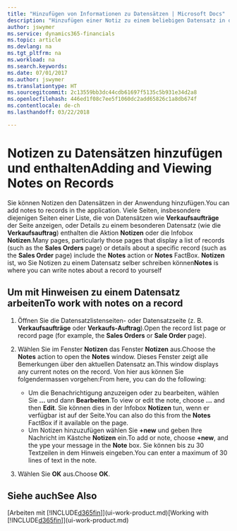 ```yaml
---
title: "Hinzufügen von Informationen zu Datensätzen | Microsoft Docs"
description: "Hinzufügen einer Notiz zu einem beliebigen Datensatz in der Anwendung. Falls Sie beispielsweise zusätzliche Informationen zu einem Verkaufsauftrag besitzen, die nicht vollständig in einem der Felder im Verkaufsauftrag eingegeben werden können, können Sie eine Notiz verfassen."
author: jswymer
ms.service: dynamics365-financials
ms.topic: article
ms.devlang: na
ms.tgt_pltfrm: na
ms.workload: na
ms.search.keywords: 
ms.date: 07/01/2017
ms.author: jswymer
ms.translationtype: HT
ms.sourcegitcommit: 2c13559bb3dc44cdb61697f5135c5b931e34d2a8
ms.openlocfilehash: 446ed1f08c7ee5f1060dc2add65826c1a8db674f
ms.contentlocale: de-ch
ms.lasthandoff: 03/22/2018

---
```

# <a name="adding-and-viewing-notes-on-records"></a><span data-ttu-id="b8a59-104">Notizen zu Datensätzen hinzufügen und enthalten</span><span class="sxs-lookup"><span data-stu-id="b8a59-104">Adding and Viewing Notes on Records</span></span>
 <span data-ttu-id="b8a59-105">Sie <!--OnPrem and your colleagues -->können Notizen den Datensätzen in der Anwendung hinzufügen.</span><span class="sxs-lookup"><span data-stu-id="b8a59-105">You <!--OnPrem and your colleagues -->can add notes to records in the application.</span></span> <span data-ttu-id="b8a59-106">Viele Seiten, insbesondere diejenigen Seiten einer Liste, die von Datensätzen wie **Verkaufsaufträge** der Seite anzeigen, oder Details zu einem besonderen Datensatz (wie die **Verkaufsauftrag**) enthalten die Aktion **Notizen** oder die Infobox **Notizen**.</span><span class="sxs-lookup"><span data-stu-id="b8a59-106">Many pages, particularly those pages that display a list of records (such as the **Sales Orders** page) or details about a specific record (such as the **Sales Order** page) include the **Notes** action or **Notes** FactBox.</span></span> <span data-ttu-id="b8a59-107">**Notizen** ist, wo Sie Notizen zu einem Datensatz selber schreiben können<!--OnPrem or others, and where you can view notes to you from others. For example, a note could be a general comment or processing instruction to your colleague, who can then respond to your note using their own **Notes**. Or, your colleague can add a note that gives you extra information about a sales order that is not covered by the information on the sales order. These notes and correspondences will follow the record as it is processed in the company.--></span><span class="sxs-lookup"><span data-stu-id="b8a59-107">**Notes** is where you can write notes about a record to yourself<!--OnPrem or others, and where you can view notes to you from others. For example, a note could be a general comment or processing instruction to your colleague, who can then respond to your note using their own **Notes**. Or, your colleague can add a note that gives you extra information about a sales order that is not covered by the information on the sales order. These notes and correspondences will follow the record as it is processed in the company.--></span></span>

<!--OnPrem
> [!NOTE]  
>  You can only select one recipient of the note.-->  
  
## <a name="to-work-with-notes-on-a-record"></a><span data-ttu-id="b8a59-108">Um mit Hinweisen zu einem Datensatz arbeiten</span><span class="sxs-lookup"><span data-stu-id="b8a59-108">To work with notes on a record</span></span> 
  
1.  <span data-ttu-id="b8a59-109">Öffnen Sie die Datensatzlistenseiten- oder Datensatzseite (z. B. **Verkaufsaufträge** oder **Verkaufs-Auftrag**).</span><span class="sxs-lookup"><span data-stu-id="b8a59-109">Open the record list page or record page (for example, the **Sales Orders** or **Sale Order** page).</span></span>  
  
    <!-- If **Notes** is not visible on the page, then you can customize the page to display the Notes FactBox. -->
  
2.  <span data-ttu-id="b8a59-110">Wählen Sie im Fenster **Notizen** das Fenster **Notizen** aus.</span><span class="sxs-lookup"><span data-stu-id="b8a59-110">Choose the **Notes** action to open the **Notes** window.</span></span> <span data-ttu-id="b8a59-111">Dieses Fenster zeigt alle Bemerkungen über den aktuellen Datensatz an.</span><span class="sxs-lookup"><span data-stu-id="b8a59-111">This window displays any current notes on the record.</span></span> <span data-ttu-id="b8a59-112">Von hier aus können Sie folgendermassen vorgehen:</span><span class="sxs-lookup"><span data-stu-id="b8a59-112">From here, you can do the following:</span></span>

    -   <span data-ttu-id="b8a59-113">Um die Benachrichtigung anzuzeigen oder zu bearbeiten, wählen Sie **…** und dann **Bearbeiten**.</span><span class="sxs-lookup"><span data-stu-id="b8a59-113">To view or edit the note, choose **...** and then **Edit**.</span></span> <span data-ttu-id="b8a59-114">Sie können dies in der Infobox **Notizen** tun, wenn er verfügbar ist auf der Seite.</span><span class="sxs-lookup"><span data-stu-id="b8a59-114">You can also do this from the **Notes** FactBox if it available on the page.</span></span>
    -   <span data-ttu-id="b8a59-115">Um Notizen hinzuzufügen wählen Sie **+new** und geben Ihre Nachricht  im Kästche **Notizen** ein.</span><span class="sxs-lookup"><span data-stu-id="b8a59-115">To add or note, choose **+new**, and the ype your message in the **Note** box.</span></span> <span data-ttu-id="b8a59-116">Sie können bis zu 30 Textzeilen in dem Hinweis eingeben.</span><span class="sxs-lookup"><span data-stu-id="b8a59-116">You can enter a maximum of 30 lines of text in the note.</span></span> 
  
<!-- 5.  In the **To** field, enter a user ID (your own or someone else’s) to indicate who the note is for.  
  
6.  Select the **Notify** field if you want to send a notification to the user in the **To** field. 
  
     If **Notify** is selected, the note will be sent as a notification to the user's **My Notifications** on the Role Center.  -->
  
3.  <span data-ttu-id="b8a59-117">Wählen Sie **OK** aus.</span><span class="sxs-lookup"><span data-stu-id="b8a59-117">Choose **OK**.</span></span>  

## <a name="see-also"></a><span data-ttu-id="b8a59-118">Siehe auch</span><span class="sxs-lookup"><span data-stu-id="b8a59-118">See Also</span></span>
<span data-ttu-id="b8a59-119">[Arbeiten mit [!INCLUDE[d365fin](includes/d365fin_md.md)]](ui-work-product.md)</span><span class="sxs-lookup"><span data-stu-id="b8a59-119">[Working with [!INCLUDE[d365fin](includes/d365fin_md.md)]](ui-work-product.md)</span></span>  
